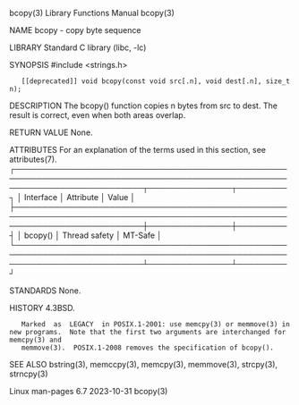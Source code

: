 bcopy(3)							   Library Functions Manual							      bcopy(3)

NAME
       bcopy - copy byte sequence

LIBRARY
       Standard C library (libc, -lc)

SYNOPSIS
       #include <strings.h>

       [[deprecated]] void bcopy(const void src[.n], void dest[.n], size_t n);

DESCRIPTION
       The bcopy() function copies n bytes from src to dest.  The result is correct, even when both areas overlap.

RETURN VALUE
       None.

ATTRIBUTES
       For an explanation of the terms used in this section, see attributes(7).
       ┌───────────────────────────────────────────────────────────────────────────────────────────────────────────────────────────┬───────────────┬─────────┐
       │ Interface														   │ Attribute	   │ Value   │
       ├───────────────────────────────────────────────────────────────────────────────────────────────────────────────────────────┼───────────────┼─────────┤
       │ bcopy()														   │ Thread safety │ MT-Safe │
       └───────────────────────────────────────────────────────────────────────────────────────────────────────────────────────────┴───────────────┴─────────┘

STANDARDS
       None.

HISTORY
       4.3BSD.

       Marked  as  LEGACY  in POSIX.1-2001: use memcpy(3) or memmove(3) in new programs.  Note that the first two arguments are interchanged for memcpy(3) and
       memmove(3).  POSIX.1-2008 removes the specification of bcopy().

SEE ALSO
       bstring(3), memccpy(3), memcpy(3), memmove(3), strcpy(3), strncpy(3)

Linux man-pages 6.7							  2023-10-31								      bcopy(3)
